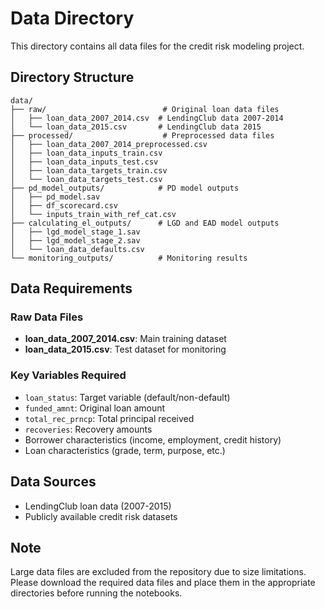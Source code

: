 # Data Directory

This directory contains all data files for the credit risk modeling project.

## Directory Structure

```
data/
├── raw/                          # Original loan data files
│   ├── loan_data_2007_2014.csv  # LendingClub data 2007-2014
│   └── loan_data_2015.csv       # LendingClub data 2015
├── processed/                    # Preprocessed data files
│   ├── loan_data_2007_2014_preprocessed.csv
│   ├── loan_data_inputs_train.csv
│   ├── loan_data_inputs_test.csv
│   ├── loan_data_targets_train.csv
│   └── loan_data_targets_test.csv
├── pd_model_outputs/            # PD model outputs
│   ├── pd_model.sav
│   ├── df_scorecard.csv
│   └── inputs_train_with_ref_cat.csv
├── calculating_el_outputs/      # LGD and EAD model outputs
│   ├── lgd_model_stage_1.sav
│   ├── lgd_model_stage_2.sav
│   └── loan_data_defaults.csv
└── monitoring_outputs/          # Monitoring results
```

## Data Requirements

### Raw Data Files
- **loan_data_2007_2014.csv**: Main training dataset
- **loan_data_2015.csv**: Test dataset for monitoring

### Key Variables Required
- `loan_status`: Target variable (default/non-default)
- `funded_amnt`: Original loan amount
- `total_rec_prncp`: Total principal received
- `recoveries`: Recovery amounts
- Borrower characteristics (income, employment, credit history)
- Loan characteristics (grade, term, purpose, etc.)

## Data Sources
- LendingClub loan data (2007-2015)
- Publicly available credit risk datasets

## Note
Large data files are excluded from the repository due to size limitations. Please download the required data files and place them in the appropriate directories before running the notebooks. 